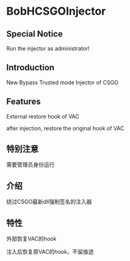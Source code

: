 # BobHCSGOInjector

## Special Notice

Run the injector as administrator!

## Introduction

New Bypass Trusted mode Injector of CSGO

## Features

External restore hook of VAC

after injection, restore the original hook of VAC

## 特别注意

需要管理员身份运行

## 介绍

绕过CSGO最新dll强制签名的注入器

## 特性

外部恢复VAC的hook

注入后恢复原VAC的hook，不留痕迹
